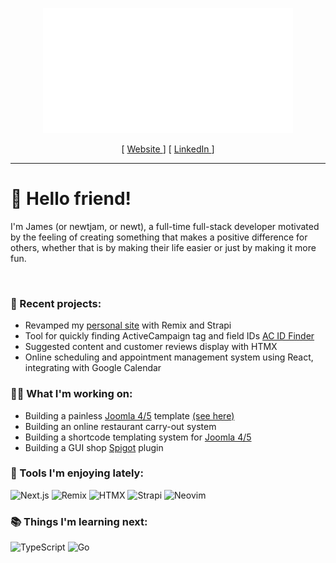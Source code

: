 <p align="center">
  <img src="img/header.svg" style="height: 200px" />
</p>

<div align="center">
  <span>
    [
    <a href="https://newtjam.com">
      Website
    </a>
    ]
  </span>
  <span>
    [
    <a href="https://linkedin.com/in/newtjam">
      LinkedIn
    </a>
    ]
  </span>
</div>

<hr />

# 👋 Hello friend!

I'm James (or newtjam, or newt), a full-time full-stack developer motivated by the feeling of creating something that makes a positive difference for others, whether that is by making their life easier or just by making it more fun.

<br/>

### 🎉 Recent projects:

- Revamped my [personal site](https://newtjam.com) with Remix and Strapi
- Tool for quickly finding ActiveCampaign tag and field IDs [AC ID Finder](https://acidfinder.com)
- Suggested content and customer reviews display with HTMX
- Online scheduling and appointment management system using React, integrating with Google Calendar

### 👨‍💻 What I'm working on:

- Building a painless [Joomla 4/5](https://joomla.org) template [(see here)](https://github.com/itsnewtjam/newtralize)
- Building an online restaurant carry-out system
- Building a shortcode templating system for [Joomla 4/5](https://joomla.org)
- Building a GUI shop [Spigot](https://spigotmc.org) plugin

### 🌟 Tools I'm enjoying lately:

<div>
  <img src="https://img.shields.io/badge/Next-black?style=flat-square&logo=next.js&logoColor=white" alt="Next.js" />
  <img src="https://img.shields.io/badge/Remix-black?style=flat-square&logo=remix&logoColor=white" alt="Remix" />
  <img src="https://img.shields.io/badge/HTMX-3366cc?style=flat-square&logo=htmx&logoColor=white" alt="HTMX" />
  <img src="https://img.shields.io/badge/Strapi-4945ff?style=flat-square&logo=strapi&logoColor=white" alt="Strapi" />
  <img src="https://img.shields.io/badge/Neovim-57a143?style=flat-square&logo=neovim&logoColor=white" alt="Neovim" />
</div>

### 📚 Things I'm learning next:

<div>
  <img src="https://img.shields.io/badge/TypeScript-3178c6?style=flat-square&logo=typescript&logoColor=white" alt="TypeScript" />
  <img src="https://img.shields.io/badge/Go-00add8?style=flat-square&logo=go&logoColor=white" alt="Go" />
</div>
